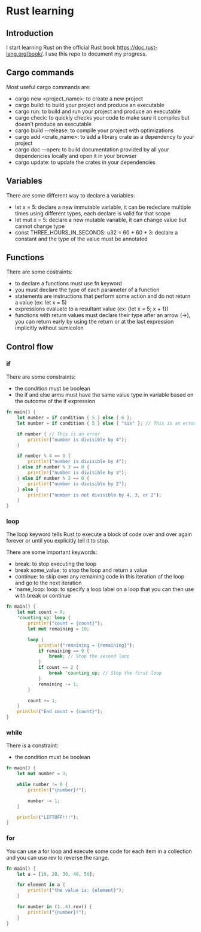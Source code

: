 # Rust learning

## Introduction

I start learning Rust on the official Rust book https://doc.rust-lang.org/book/. I use this repo to document my progress.

## Cargo commands

Most useful cargo commands are:
- cargo new <project_name>: to create a new project
- cargo build: to build your project and produce an executable
- cargo run: to build and run your project and produce an executable
- cargo check: to quickly checks your code to make sure it compiles but doesn’t produce an executable
- cargo build --release: to compile your project with optimizations
- cargo add <crate_name>: to add a library crate as a dependency to your project
- cargo doc --open: to build documentation provided by all your dependencies locally and open it in your browser
- cargo update: to update the crates in your dependencies

## Variables

There are some different way to declare a variables:
- let x = 5: declare a new immutable variable, it can be redeclare multiple times using different types, each declare is valid for that scope
- let mut x = 5: declare a new mutable variable, it can change value but cannot change type
- const THREE_HOURS_IN_SECONDS: u32 = 60 * 60 * 3: declare a constant and the type of the value must be annotated

## Functions

There are some costraints:
- to declare a functions must use fn keyword
- you must declare the type of each parameter of a function
- statements are instructions that perform some action and do not return a value (ex: let x = 5)
- expressions evaluate to a resultant value (ex: {let x = 5; x + 1})
- functions with return values must declare their type after an arrow (->), you can return early by using the return or at the last expression implicitly without semicolon

## Control flow

### if

There are some constraints:
- the condition must be boolean
- the if and else arms must have the same value type in variable based on the outcome of the if expression
```rust
fn main() {
    let number = if condition { 5 } else { 6 };
    let number = if condition { 5 } else { "six" }; // This is an error

	if number { // This is an error
        println!("number is divisible by 4");
	}

    if number % 4 == 0 {
        println!("number is divisible by 4");
    } else if number % 3 == 0 {
        println!("number is divisible by 3");
    } else if number % 2 == 0 {
        println!("number is divisible by 2");
    } else {
        println!("number is not divisible by 4, 3, or 2");
    }
}
```

### loop

The loop keyword tells Rust to execute a block of code over and over again forever or until you explicitly tell it to stop.

There are some important keywords:
- break: to stop executing the loop
- break some_value: to stop the loop and return a value
- continue: to skip over any remaining code in this iteration of the loop and go to the next iteration
- 'name_loop: loop: to specify a loop label on a loop that you can then use with break or continue

```rust
fn main() {
    let mut count = 0;
    'counting_up: loop {
        println!("count = {count}");
        let mut remaining = 10;

        loop {
            println!("remaining = {remaining}");
            if remaining == 9 {
                break; // Stop the second loop
            }
            if count == 2 {
                break 'counting_up; // Stop the first loop
            }
            remaining -= 1;
        }

        count += 1;
    }
    println!("End count = {count}");
}
```

### while

There is a constraint:
- the condition must be boolean

```rust
fn main() {
    let mut number = 3;

    while number != 0 {
        println!("{number}!");

        number -= 1;
    }

    println!("LIFTOFF!!!");
}
```

### for

You can use a for loop and execute some code for each item in a collection and you can use rev to reverse the range.

```rust
fn main() {
    let a = [10, 20, 30, 40, 50];

    for element in a {
        println!("the value is: {element}");
    }

    for number in (1..4).rev() {
        println!("{number}!");
    }
}
```